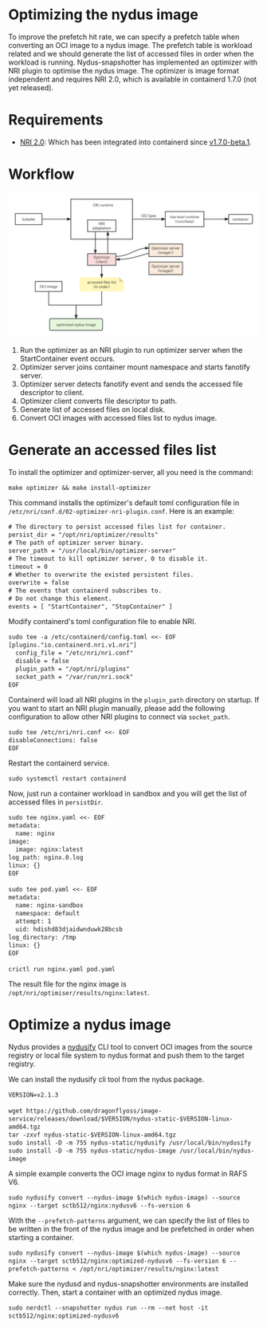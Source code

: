 # Optimizing the nydus image

To improve the prefetch hit rate, we can specify a prefetch table when converting an OCI image to a nydus image. The prefetch table is workload related and we should generate the list of accessed files in order when the workload is running. Nydus-snapshotter has implemented an optimizer with NRI plugin to optimise the nydus image. The optimizer is image format independent and requires NRI 2.0, which is available in containerd 1.7.0 (not yet released).

# Requirements

- [NRI 2.0](https://github.com/containerd/nri): Which has been integrated into containerd since [v1.7.0-beta.1](https://github.com/containerd/containerd/tree/v1.7.0-beta.1).

# Workflow

![optimizer workload](./diagram/optmizer_workflow.svg)

1. Run the optimizer as an NRI plugin to run optimizer server when the StartContainer event occurs.
2. Optimizer server joins container mount namespace and starts fanotify server.
3. Optimizer server detects fanotify event and sends the accessed file descriptor to client.
4. Optimizer client converts file descriptor to path.
5. Generate list of accessed files on local disk.
6. Convert OCI images with accessed files list to nydus image.

# Generate an accessed files list

To install the optimizer and optimizer-server, all you need is the command:

```
make optimizer && make install-optimizer

```

This command installs the optimizer's default toml configuration file in `/etc/nri/conf.d/02-optimizer-nri-plugin.conf`. Here is an example:

```
# The directory to persist accessed files list for container.
persist_dir = "/opt/nri/optimizer/results"
# The path of optimizer server binary.
server_path = "/usr/local/bin/optimizer-server"
# The timeout to kill optimizer server, 0 to disable it.
timeout = 0
# Whether to overwrite the existed persistent files.
overwrite = false
# The events that containerd subscribes to.
# Do not change this element.
events = [ "StartContainer", "StopContainer" ]
```

Modify containerd's toml configuration file to enable NRI.

```
sudo tee -a /etc/containerd/config.toml <<- EOF
[plugins."io.containerd.nri.v1.nri"]
  config_file = "/etc/nri/nri.conf"
  disable = false
  plugin_path = "/opt/nri/plugins"
  socket_path = "/var/run/nri.sock"
EOF

```

Containerd will load all NRI plugins in the `plugin_path` directory on startup. If you want to start an NRI plugin manually, please add the following configuration to allow other NRI plugins to connect via `socket_path`.

```
sudo tee /etc/nri/nri.conf <<- EOF
disableConnections: false
EOF

```

Restart the containerd service.

```
sudo systemctl restart containerd

```

Now, just run a container workload in sandbox and you will get the list of accessed files in `persistDir`.

```
sudo tee nginx.yaml <<- EOF
metadata:
  name: nginx
image:
  image: nginx:latest
log_path: nginx.0.log
linux: {}
EOF

sudo tee pod.yaml <<- EOF
metadata:
  name: nginx-sandbox
  namespace: default
  attempt: 1
  uid: hdishd83djaidwnduwk28bcsb
log_directory: /tmp
linux: {}
EOF

crictl run nginx.yaml pod.yaml

```

The result file for the nginx image is `/opt/nri/optimiser/results/nginx:latest`.

# Optimize a nydus image

Nydus provides a [nydusify](https://github.com/dragonflyoss/image-service/blob/master/docs/nydusify.md) CLI tool to convert OCI images from the source registry or local file system to nydus format and push them to the target registry.

We can install the nydusify cli tool from the nydus package.

```
VERSION=v2.1.3

wget https://github.com/dragonflyoss/image-service/releases/download/$VERSION/nydus-static-$VERSION-linux-amd64.tgz
tar -zxvf nydus-static-$VERSION-linux-amd64.tgz
sudo install -D -m 755 nydus-static/nydusify /usr/local/bin/nydusify
sudo install -D -m 755 nydus-static/nydus-image /usr/local/bin/nydus-image

```

A simple example converts the OCI image nginx to nydus format in RAFS V6.

```
sudo nydusify convert --nydus-image $(which nydus-image) --source nginx --target sctb512/nginx:nydusv6 --fs-version 6

```

With the `--prefetch-patterns` argument, we can specify the list of files to be written in the front of the nydus image and be prefetched in order when starting a container.

```
sudo nydusify convert --nydus-image $(which nydus-image) --source nginx --target sctb512/nginx:optimized-nydusv6 --fs-version 6 --prefetch-patterns < /opt/nri/optimizer/results/nginx:latest

```

Make sure the nydusd and nydus-snapshotter environments are installed correctly. Then, start a container with an optimized nydus image.

```
sudo nerdctl --snapshotter nydus run --rm --net host -it sctb512/nginx:optimized-nydusv6

```